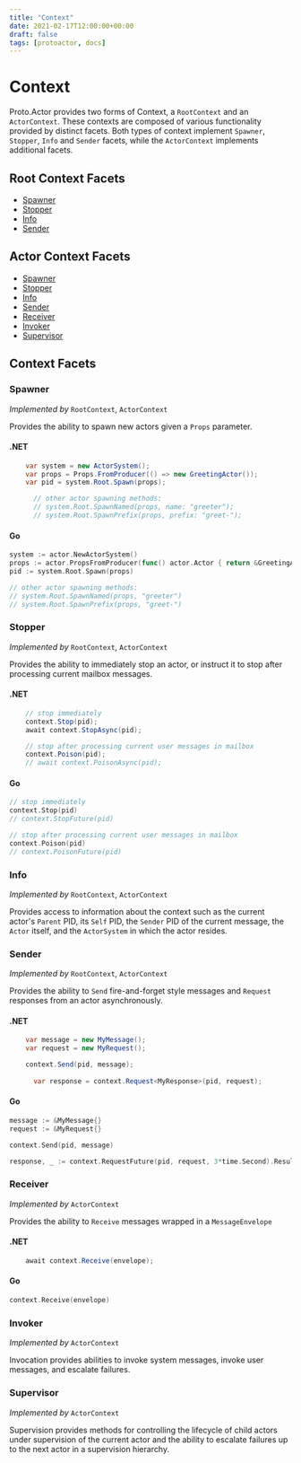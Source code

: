 ```yaml
---
title: "Context"
date: 2021-02-17T12:00:00+00:00
draft: false
tags: [protoactor, docs]
---
```


# Context

Proto.Actor provides two forms of Context, a `RootContext` and an `ActorContext`. These contexts are composed of various functionality provided by distinct facets. Both types of context implement `Spawner`, `Stopper`, `Info` and `Sender` facets, while the `ActorContext` implements additional facets.

## Root Context Facets

  - [Spawner](#spawner)
  - [Stopper](#stopper)
  - [Info](#info)
  - [Sender](#sender)

## Actor Context Facets

  - [Spawner](#spawner)
  - [Stopper](#stopper)
  - [Info](#info)
  - [Sender](#sender)
  - [Receiver](#receiver)
  - [Invoker](#invoker)
  - [Supervisor](#supervisor)

## Context Facets

### Spawner

*Implemented by* `RootContext`, `ActorContext`

Provides the ability to spawn new actors given a `Props` parameter.

#### .NET

```csharp
    var system = new ActorSystem();
    var props = Props.FromProducer(() => new GreetingActor());
    var pid = system.Root.Spawn(props);

      // other actor spawning methods:
      // system.Root.SpawnNamed(props, name: "greeter");
      // system.Root.SpawnPrefix(props, prefix: "greet-");
  ```

#### Go

```go
system := actor.NewActorSystem()
props := actor.PropsFromProducer(func() actor.Actor { return &GreetingActor{} })
pid := system.Root.Spawn(props)

// other actor spawning methods:
// system.Root.SpawnNamed(props, "greeter")
// system.Root.SpawnPrefix(props, "greet-")
```


### Stopper

*Implemented by* `RootContext`, `ActorContext`

Provides the ability to immediately stop an actor, or instruct it to stop after processing current mailbox messages.

#### .NET

```csharp
    // stop immediately
    context.Stop(pid);
    await context.StopAsync(pid);

    // stop after processing current user messages in mailbox
    context.Poison(pid);
    // await context.PoisonAsync(pid);
  ```

#### Go

```go
// stop immediately
context.Stop(pid)
// context.StopFuture(pid)

// stop after processing current user messages in mailbox
context.Poison(pid)
// context.PoisonFuture(pid)
```


### Info

*Implemented by* `RootContext`, `ActorContext`

Provides access to information about the context such as the current actor's `Parent` PID, its `Self` PID, the `Sender` PID of the current message, the `Actor` itself, and the `ActorSystem` in which the actor resides.

### Sender

*Implemented by* `RootContext`, `ActorContext`

Provides the ability to `Send` fire-and-forget style messages and `Request` responses from an actor asynchronously.

#### .NET

```csharp
    var message = new MyMessage();
    var request = new MyRequest();

    context.Send(pid, message);
    
      var response = context.Request<MyResponse>(pid, request);

  ```

#### Go

```go
message := &MyMessage{}
request := &MyRequest{}

context.Send(pid, message)

response, _ := context.RequestFuture(pid, request, 3*time.Second).Result()
```


### Receiver

*Implemented by* `ActorContext`

Provides the ability to `Receive` messages wrapped in a `MessageEnvelope`

#### .NET

```csharp
    await context.Receive(envelope);
```

#### Go

```go
context.Receive(envelope)
```


### Invoker

*Implemented by* `ActorContext`

Invocation provides abilities to invoke system messages, invoke user messages, and escalate failures.

### Supervisor

*Implemented by* `ActorContext`

Supervision provides methods for controlling the lifecycle of child actors under supervision of the current actor and the ability to escalate failures up to the next actor in a supervision hierarchy.
